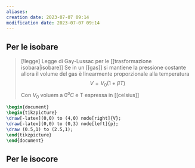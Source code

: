 ```yaml
---
aliases: 
creation date: 2023-07-07 09:14
modification date: 2023-07-07 09:14
---
```



## Per le isobare
>[!legge] Legge di Gay-Lussac per le [[trasformazione isobara|isobare]]
>Se in un [[gas]] si mantiene la pressione costante allora il volume del gas è linearmente proporzionale alla temperatura
>$$ V = V_{0}(1 + \beta T)  $$
>Con $V_{0}$ voluem a $0^o C$ e T espressa in [[celsius]]


```tikz
\begin{document}
\begin{tikzpicture}
\draw[-latex](0,0) to (4,0) node[right]{V};
\draw[-latex](0,0) to (0,3) node[left]{p};
\draw (0.5,1) to (2.5,1);
\end{tikzpicture}
\end{document}
```

## Per le isocore